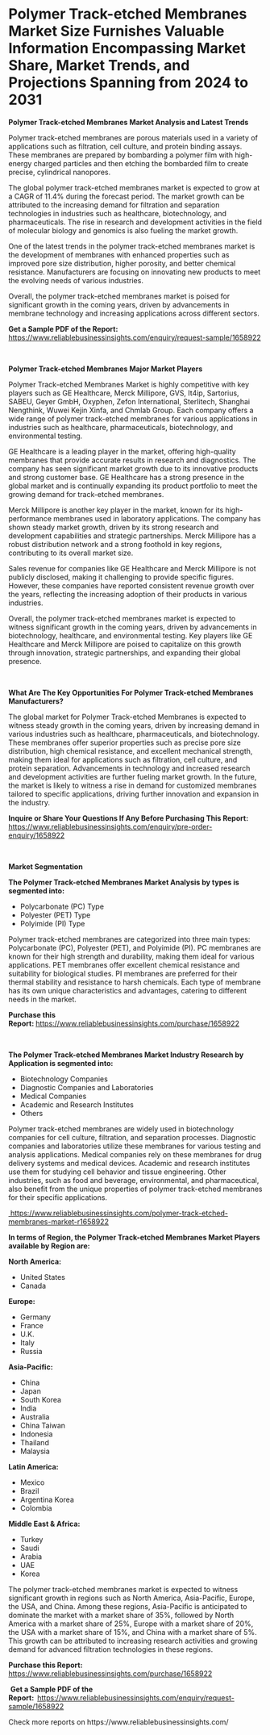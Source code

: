 <p><h1>Polymer Track-etched Membranes Market Size Furnishes Valuable Information Encompassing Market Share, Market Trends, and Projections Spanning from 2024 to 2031</h1></p><p><strong>Polymer Track-etched Membranes Market Analysis and Latest Trends</strong></p>
<p><p>Polymer track-etched membranes are porous materials used in a variety of applications such as filtration, cell culture, and protein binding assays. These membranes are prepared by bombarding a polymer film with high-energy charged particles and then etching the bombarded film to create precise, cylindrical nanopores.</p><p>The global polymer track-etched membranes market is expected to grow at a CAGR of 11.4% during the forecast period. The market growth can be attributed to the increasing demand for filtration and separation technologies in industries such as healthcare, biotechnology, and pharmaceuticals. The rise in research and development activities in the field of molecular biology and genomics is also fueling the market growth.</p><p>One of the latest trends in the polymer track-etched membranes market is the development of membranes with enhanced properties such as improved pore size distribution, higher porosity, and better chemical resistance. Manufacturers are focusing on innovating new products to meet the evolving needs of various industries.</p><p>Overall, the polymer track-etched membranes market is poised for significant growth in the coming years, driven by advancements in membrane technology and increasing applications across different sectors.</p></p>
<p><strong>Get a Sample PDF of the Report:&nbsp;</strong> <a href="https://www.reliablebusinessinsights.com/enquiry/request-sample/1658922">https://www.reliablebusinessinsights.com/enquiry/request-sample/1658922</a></p>
<p>&nbsp;</p>
<p><strong>Polymer Track-etched Membranes Major Market Players</strong></p>
<p><p>Polymer Track-etched Membranes Market is highly competitive with key players such as GE Healthcare, Merck Millipore, GVS, It4ip, Sartorius, SABEU, Geyer GmbH, Oxyphen, Zefon International, Sterlitech, Shanghai Nengthink, Wuwei Kejin Xinfa, and Chmlab Group. Each company offers a wide range of polymer track-etched membranes for various applications in industries such as healthcare, pharmaceuticals, biotechnology, and environmental testing.</p><p>GE Healthcare is a leading player in the market, offering high-quality membranes that provide accurate results in research and diagnostics. The company has seen significant market growth due to its innovative products and strong customer base. GE Healthcare has a strong presence in the global market and is continually expanding its product portfolio to meet the growing demand for track-etched membranes.</p><p>Merck Millipore is another key player in the market, known for its high-performance membranes used in laboratory applications. The company has shown steady market growth, driven by its strong research and development capabilities and strategic partnerships. Merck Millipore has a robust distribution network and a strong foothold in key regions, contributing to its overall market size.</p><p>Sales revenue for companies like GE Healthcare and Merck Millipore is not publicly disclosed, making it challenging to provide specific figures. However, these companies have reported consistent revenue growth over the years, reflecting the increasing adoption of their products in various industries.</p><p>Overall, the polymer track-etched membranes market is expected to witness significant growth in the coming years, driven by advancements in biotechnology, healthcare, and environmental testing. Key players like GE Healthcare and Merck Millipore are poised to capitalize on this growth through innovation, strategic partnerships, and expanding their global presence.</p></p>
<p>&nbsp;</p>
<p><strong>What Are The Key Opportunities For Polymer Track-etched Membranes Manufacturers?</strong></p>
<p><p>The global market for Polymer Track-etched Membranes is expected to witness steady growth in the coming years, driven by increasing demand in various industries such as healthcare, pharmaceuticals, and biotechnology. These membranes offer superior properties such as precise pore size distribution, high chemical resistance, and excellent mechanical strength, making them ideal for applications such as filtration, cell culture, and protein separation. Advancements in technology and increased research and development activities are further fueling market growth. In the future, the market is likely to witness a rise in demand for customized membranes tailored to specific applications, driving further innovation and expansion in the industry.</p></p>
<p><strong>Inquire or Share Your Questions If Any Before Purchasing This Report:</strong> <a href="https://www.reliablebusinessinsights.com/enquiry/pre-order-enquiry/1658922">https://www.reliablebusinessinsights.com/enquiry/pre-order-enquiry/1658922</a></p>
<p>&nbsp;</p>
<p><strong>Market Segmentation</strong></p>
<p><strong>The Polymer Track-etched Membranes Market Analysis by types is segmented into:</strong></p>
<p><ul><li>Polycarbonate (PC) Type</li><li>Polyester (PET) Type</li><li>Polyimide (PI) Type</li></ul></p>
<p><p>Polymer track-etched membranes are categorized into three main types: Polycarbonate (PC), Polyester (PET), and Polyimide (PI). PC membranes are known for their high strength and durability, making them ideal for various applications. PET membranes offer excellent chemical resistance and suitability for biological studies. PI membranes are preferred for their thermal stability and resistance to harsh chemicals. Each type of membrane has its own unique characteristics and advantages, catering to different needs in the market.</p></p>
<p><strong>Purchase this Report:&nbsp;</strong><a href="https://www.reliablebusinessinsights.com/purchase/1658922">https://www.reliablebusinessinsights.com/purchase/1658922</a></p>
<p>&nbsp;</p>
<p><strong>The Polymer Track-etched Membranes Market Industry Research by Application is segmented into:</strong></p>
<p><ul><li>Biotechnology Companies</li><li>Diagnostic Companies and Laboratories</li><li>Medical Companies</li><li>Academic and Research Institutes</li><li>Others</li></ul></p>
<p><p>Polymer track-etched membranes are widely used in biotechnology companies for cell culture, filtration, and separation processes. Diagnostic companies and laboratories utilize these membranes for various testing and analysis applications. Medical companies rely on these membranes for drug delivery systems and medical devices. Academic and research institutes use them for studying cell behavior and tissue engineering. Other industries, such as food and beverage, environmental, and pharmaceutical, also benefit from the unique properties of polymer track-etched membranes for their specific applications.</p></p>
<p><a href="https://www.reliablebusinessinsights.com/polymer-track-etched-membranes-market-r1658922">&nbsp;https://www.reliablebusinessinsights.com/polymer-track-etched-membranes-market-r1658922</a></p>
<p><strong>In terms of Region, the Polymer Track-etched Membranes Market Players available by Region are:</strong></p>
<p>
    <p> <strong> North America: </strong>
        <ul>
            <li>United States</li>
            <li>Canada</li>
        </ul>
        </p> 
    <p> <strong> Europe: </strong>
        <ul>
            <li>Germany</li>
            <li>France</li>
            <li>U.K.</li>
            <li>Italy</li>
            <li>Russia</li>
        </ul>
        </p> 
    <p> <strong> Asia-Pacific: </strong>
        <ul>
            <li>China</li>
            <li>Japan</li>
            <li>South Korea</li>
            <li>India</li>
            <li>Australia</li>
            <li>China Taiwan</li>
            <li>Indonesia</li>
            <li>Thailand</li>
            <li>Malaysia</li>
        </ul>
        </p> 
    <p> <strong> Latin America: </strong>
        <ul>
            <li>Mexico</li>
            <li>Brazil</li>
            <li>Argentina Korea</li>
            <li>Colombia</li>
        </ul>
        </p> 
    <p> <strong> Middle East & Africa: </strong>
        <ul>
            <li>Turkey</li>
            <li>Saudi</li>
            <li>Arabia</li>
            <li>UAE</li>
            <li>Korea</li>
        </ul>
    </p>
    </p>
<p><p>The polymer track-etched membranes market is expected to witness significant growth in regions such as North America, Asia-Pacific, Europe, the USA, and China. Among these regions, Asia-Pacific is anticipated to dominate the market with a market share of 35%, followed by North America with a market share of 25%, Europe with a market share of 20%, the USA with a market share of 15%, and China with a market share of 5%. This growth can be attributed to increasing research activities and growing demand for advanced filtration technologies in these regions.</p></p>
<p><strong>Purchase this Report: </strong><a href="https://www.reliablebusinessinsights.com/purchase/1658922">https://www.reliablebusinessinsights.com/purchase/1658922</a></p>
<p>&nbsp;<strong>Get a Sample PDF of the Report:&nbsp;&nbsp;</strong><a href="https://www.reliablebusinessinsights.com/enquiry/request-sample/1658922">https://www.reliablebusinessinsights.com/enquiry/request-sample/1658922</a></p>
<p><strong></strong></p>
<p>Check more reports on https://www.reliablebusinessinsights.com/</p>